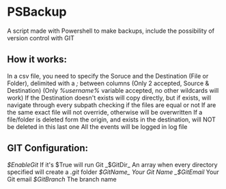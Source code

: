 # PSBackup
A script made with Powershell to make backups, include the possibility of version control with GIT

## How it works:
In a csv file, you need to specify the Soruce and the Destination (File or Folder), delimited with a _;_ between columns (Only 2 accepted, Source & Destination) (Only _%username%_ variable accepted, no other wildcards will work)
If the Destination doesn't exists will copy directly, but if exists, will navigate through every subpath checking if the files are equal or not
If are the same exact file will not override, otherwise will be overwritten
If a file/folder is deleted form the origin, and exists in the destination, will NOT be deleted in this last one
All the events will be logged in log file

## GIT Configuration:
_$EnableGit_ If it's $True will run Git
_$GitDir_ An array when every directory specified will create a _.git_ folder
_$GitName_ Your Git Name
_$GitEmail_ Your Git email
_$GitBranch_ The branch name
